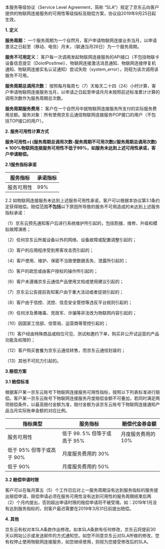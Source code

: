 本服务等级协议（Service Level Agreement，简称 “SLA”）规定了京东云向客户提供的物联网连接服务的可用性等级指标及赔偿方案，协议自2019年9月25日起生效。

**1. 定义**

**服务周期：** 一个服务周期为一个自然月，客户申请物联网连接业务当月，以申请激活之日起至（移动、电信）月末，（联通当月26日）为一个服务周期。

**服务不可用定义：** 客户每一次调用发起物联网连接服务的API接口（不包括物联卡设备信息提交（DoIotPostImei）、物联网连接激活消息通知、物联网连接停复机通知、物联网连接实名认证通知）尝试失败（system_error），则视为该次调用该服务不可用。

**服务周期总调用次数：** 按照每月每周七（7）天每天二十四（24）小时计算，客户申请物联网连接服务当月，以申请之日起至申请月月末按照前述标准累计计算的调用次数作为服务周期总次数。

**服务周期服务费用：** 客户在一个自然月中就物联网连接服务所支付的实际服务费用总额。服务对象：所有使用京东云通信物联网连接服务POP接口的用户（不包括TOP接口的用户）。

**2. 服务可用性计算方式**

**服务可用性=( (服务周期总调用次数-服务周期不可用次数)/服务周期总调用次数) × 100%物联网连接服务可用性不低于99%，如服务未达到上述可用性承诺，客户申请赔偿。**

**2.1服务指标承诺**

| 服务指标   | 承诺指标 |
| ---------- | -------- |
| 服务可用性 | 99%      |

 

2.2 如物联网连接服务未达到上述服务可用性承诺，客户可以根据本协议第3.1条约定获得赔偿。赔偿范围**不包括**以下原因所导致的服务不可用造成的未达到上述服务指标承诺：

（1）京东云预先通知客户后进行系统维护所引起的，包括割接、维修、升级和模拟故障演练；

（2）任何京东云所属设备以外的网络、设备故障或配置调整引起的；

（3）客户的应用程序受到黑客攻击而引起的；

（4）客户使用、维护、保密不当致使数据丢失、泄露所引起的；

（5）客户的疏忽或由客户授权的操作所引起的；

（6）客户未遵循京东云通信产品使用文档或使用建议引起的；

（7）京东云公告提前告知客户由于重大活动或者促销引起的；

（8）客户由于信控、流控、信息安全管控等违反平台规则引起的；

（9）任何涉及黄赌毒、党政军、诈骗等非法改为物联网内容引起的；

（10）因国家工信部、信管局、运营商等管控引起的；

（11）客户经由特殊商品或档位可见、测试和邀约下单，购买非公开试运营的产品功能及权限的；

（12）客户购买套餐为京东云通信转售，而京东云通信封装的；

（13）其他不可抗力引起的。

**3.赔偿方案**

**3.1 赔偿标准**

根据客户某一京东云账号下物联网连接服务可用性指标，按照以下列表标准进行赔偿。客户某一京东云账号下物联网连接服务月度赔偿金额不可叠加，若同时满足两项赔偿条件，以最高赔付金额为准，赔付金额为该京东云账号下物联网连接通知产品当月实际账单金额的对应比例。

| 指标类型                  | 服务指标                     | 赔偿代金券金额     |
| ------------------------- | ---------------------------- | ------------------ |
| 服务可用性                | 低于 99. 5% 但等于或高于 95% | 月度服务费用的 10% |
| 低于 95% 但等于或高于 90% | 月度服务费用的 30%           |                    |
| 低于 90%                  | 月度服务费用的 50%           |                    |

 **3.2 赔偿申请时限**

客户可以在每月第五（5）个工作日后对上一服务周期没有达到服务指标的服务提出赔偿申请，赔偿申请必须在服务可用性没有达到可用性的服务周期结束后两（2）个月内提出，否则超出申请时限的赔偿申请将不被受理。如：2019年1月没有达到服务指标的，则客户最迟需要在2019年3月31日前提出赔偿。

**4. 其他**

京东云有权对本SLA条款作出修改。如本SLA条款有任何修改，京东云将提前30天以网站公示或发送邮件的方式通知您。如您不同意京东云对SLA所做的修改，您有权停止使用物联网连接服务，如您继续使用，则视为您接受修改后的SLA。

